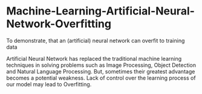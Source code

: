 # Machine-Learning-Artificial-Neural-Network-Overfitting
To demonstrate, that an (artificial) neural network can overfit to training data

Artificial Neural Network has replaced the traditional machine learning techniques in solving problems such as Image Processing, Object Detection and Natural Language Processing. But, sometimes their greatest advantage becomes a potential weakness. Lack of control over the learning process of our model may lead to Overfitting. 

